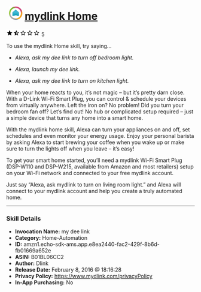 # &nbsp;<img src="skill_icon" alt="mydlink Home icon" width="36"> [mydlink Home](http://alexa.amazon.com/#skills/amzn1.echo-sdk-ams.app.e8ea2440-fac2-429f-8b6d-fb01669a652e)
![1.6 stars](../../images/ic_star_black_18dp_1x.png)![1.6 stars](../../images/ic_star_half_black_18dp_1x.png)![1.6 stars](../../images/ic_star_border_black_18dp_1x.png)![1.6 stars](../../images/ic_star_border_black_18dp_1x.png)![1.6 stars](../../images/ic_star_border_black_18dp_1x.png) 5

To use the mydlink Home skill, try saying...

* *Alexa, ask my dee link to turn off bedroom light.*

* *Alexa, launch my dee link.*

* *Alexa, ask my dee link to turn on kitchen light.*

When your home reacts to you, it’s not magic – but it’s pretty darn close. With a D-Link Wi-Fi Smart Plug, you can control & schedule your devices from virtually anywhere. Left the iron on? No problem! Did you turn your bedroom fan off? Let’s find out! No hub or complicated setup required – just a simple device that turns any home into a smart home.
 
With the mydlink home skill, Alexa can turn your appliances on and off, set schedules and even monitor your energy usage. Enjoy your personal barista by asking Alexa to start brewing your coffee when you wake up or make sure to turn the lights off when you leave – it’s easy!
 
To get your smart home started, you’ll need a mydlink Wi-Fi Smart Plug (DSP-W110 and DSP-W215, available from Amazon and most retailers) setup on your Wi-Fi network and connected to your free mydlink account.
 
Just say “Alexa, ask mydlink to turn on living room light.” and Alexa will connect to your mydlink account and help you create a truly automated home.

***

### Skill Details

* **Invocation Name:** my dee link
* **Category:** Home-Automation
* **ID:** amzn1.echo-sdk-ams.app.e8ea2440-fac2-429f-8b6d-fb01669a652e
* **ASIN:** B01BL06CC2
* **Author:** Dlink
* **Release Date:** February 8, 2016 @ 18:16:28
* **Privacy Policy:** https://www.mydlink.com/privacyPolicy
* **In-App Purchasing:** No
